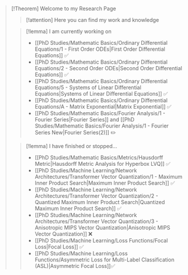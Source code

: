 >[!Theorem] Welcome to my Research Page
>>[!attention] Here you can find my work and knowledge
>
>>[!lemma] I am currently working on
>> - [[PhD Studies/Mathematic Basics/Ordinary Differential Equations/1 - First Order ODEs|First Order Differential Equations]] ✅
>> - [[PhD Studies/Mathematic Basics/Ordinary Differential Equations/2 - Second Order ODEs|Second Order Differential Equations]] ✅
>> - [[PhD Studies/Mathematic Basics/Ordinary Differential Equations/5 - Systems of Linear  Differential Equations|Systems of Linear  Differential Equations]] ✅
>> - [[PhD Studies/Mathematic Basics/Ordinary Differential Equations/A - Matrix Exponential|Matrix Exponential]] ✅
>> - [[PhD Studies/Mathematic Basics/Fourier Analysis/1 -  Fourier Series|Fourier Series]] and [[PhD Studies/Mathematic Basics/Fourier Analysis/1 - Fourier Series New|Fourier Series(2)]] ✏️
>
>>[!lemma] I have finished or stopped...
>> - [[PhD Studies/Mathematic Basics/Metrics/Hausdorff Metric|Hausdorff Metric Analysis for Hyperbox LVQ]] ✅
>> - [[PhD Studies/Machine Learning/Network Architectures/Transformer Vector Quantization/1 - Maximum Inner Product Search|Maximum Inner Product Search]] ✅
>> - [[PhD Studies/Machine Learning/Network Architectures/Transformer Vector Quantization/2 - Quantized Maximum Inner Product Search|Quantized Maximum Inner Product Search]] ✅
>> - [[PhD Studies/Machine Learning/Network Architectures/Transformer Vector Quantization/3 - Anisotropic MIPS Vector Quantization|Anisotropic MIPS Vector Quantization]] ❌
>> - [[PhD Studies/Machine Learning/Loss Functions/Focal Loss|Focal Loss]] ✅
>> - [[PhD Studies/Machine Learning/Loss Functions/Asymmetric Loss for Multi-Label Classification (ASL)|Asymmetric Focal Loss]]✅
